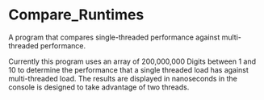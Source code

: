 # Compare_Runtimes
A program that compares single-threaded performance against multi-threaded performance.

Currently this program uses an array of 200,000,000 Digits between 1 and 10 to determine
the performance that a single threaded load has against multi-threaded load. The results
are displayed in nanoseconds in the console is designed to take advantage of two threads.
